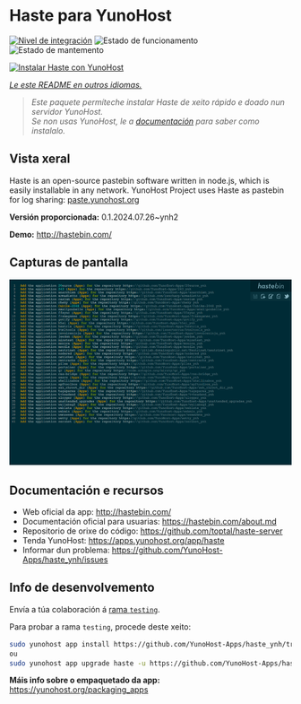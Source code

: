 <!--
NOTA: Este README foi creado automáticamente por <https://github.com/YunoHost/apps/tree/master/tools/readme_generator>
NON debe editarse manualmente.
-->

# Haste para YunoHost

[![Nivel de integración](https://dash.yunohost.org/integration/haste.svg)](https://ci-apps.yunohost.org/ci/apps/haste/) ![Estado de funcionamento](https://ci-apps.yunohost.org/ci/badges/haste.status.svg) ![Estado de mantemento](https://ci-apps.yunohost.org/ci/badges/haste.maintain.svg)

[![Instalar Haste con YunoHost](https://install-app.yunohost.org/install-with-yunohost.svg)](https://install-app.yunohost.org/?app=haste)

*[Le este README en outros idiomas.](./ALL_README.md)*

> *Este paquete permíteche instalar Haste de xeito rápido e doado nun servidor YunoHost.*  
> *Se non usas YunoHost, le a [documentación](https://yunohost.org/install) para saber como instalalo.*

## Vista xeral

Haste is an open-source pastebin software written in node.js, which is easily installable in any network. YunoHost Project uses Haste as pastebin for log sharing: [paste.yunohost.org](https://paste.yunohost.org/)


**Versión proporcionada:** 0.1.2024.07.26~ynh2

**Demo:** <http://hastebin.com/>

## Capturas de pantalla

![Captura de pantalla de Haste](./doc/screenshots/screenshot.png)

## Documentación e recursos

- Web oficial da app: <http://hastebin.com/>
- Documentación oficial para usuarias: <https://hastebin.com/about.md>
- Repositorio de orixe do código: <https://github.com/toptal/haste-server>
- Tenda YunoHost: <https://apps.yunohost.org/app/haste>
- Informar dun problema: <https://github.com/YunoHost-Apps/haste_ynh/issues>

## Info de desenvolvemento

Envía a túa colaboración á [rama `testing`](https://github.com/YunoHost-Apps/haste_ynh/tree/testing).

Para probar a rama `testing`, procede deste xeito:

```bash
sudo yunohost app install https://github.com/YunoHost-Apps/haste_ynh/tree/testing --debug
ou
sudo yunohost app upgrade haste -u https://github.com/YunoHost-Apps/haste_ynh/tree/testing --debug
```

**Máis info sobre o empaquetado da app:** <https://yunohost.org/packaging_apps>
